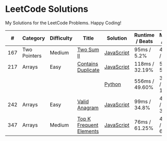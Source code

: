 # LeetCode Solutions

My Solutions for the LeetCode Problems. Happy Coding!

| #   | Category     | Difficulty | Title                                                                             | Solution                                                             | Runtime / Beats | Memory / Beats  |
| --- | ------------ | ---------- | --------------------------------------------------------------------------------- | -------------------------------------------------------------------- | --------------- | --------------- |
| 167 | Two Pointers | Medium     | [Two Sum II](167_two_sum_ii_input_array_sorted.js)                                | [JavaScript](./two_pointers/js/167_two_sum_ii_input_array_sorted.js) | 95ms / 5.2%     | 48.3mb / 5.30%  |
| 217 | Arrays       | Easy       | [Contains Duplicate](https://leetcode.com/problems/contains-duplicate/)           | [JavaScript](./arrays/js/217_contains_duplicate.js)                  | 118ms / 32.19%  | 54mb / 57.82%   |
|     |              |            |                                                                                   | [Python](./arrays/py/217_contains_duplicate.py)                      | 556ms / 49.60%  | 33.5mb / 11.25% |
| 242 | Arrays       | Easy       | [Valid Anagram](https://leetcode.com/problems/valid-anagram/)                     | [JavaScript](./arrays/js/242_valid_anagram.js)                       | 99ms / 34.8%    | 47.8mb / 33.75% |
| 347 | Arrays       | Medium     | [Top K Frequent Elements](https://leetcode.com/problems/top-k-frequent-elements/) | [JavaScript](./arrays/js/347_top_k_frequent_elements.js)             | 76ms / 61.25%   | 45.2mb / 60.83% |
